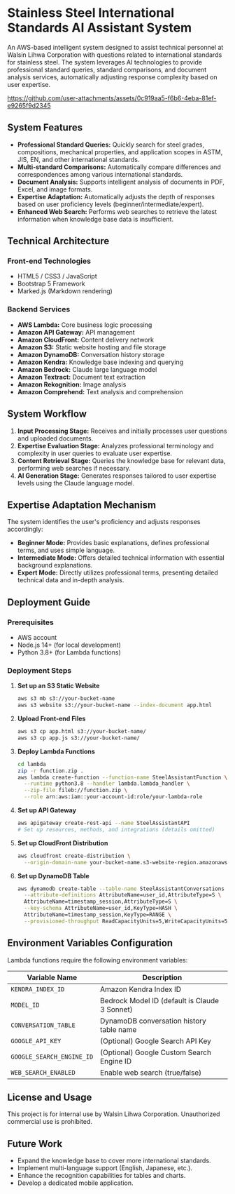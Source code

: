 
# Stainless Steel International Standards AI Assistant System

An AWS-based intelligent system designed to assist technical personnel at Walsin Lihwa Corporation with questions related to international standards for stainless steel. The system leverages AI technologies to provide professional standard queries, standard comparisons, and document analysis services, automatically adjusting response complexity based on user expertise.


https://github.com/user-attachments/assets/0c919aa5-f6b6-4eba-81ef-e9265f9d2345


## System Features

- **Professional Standard Queries:** Quickly search for steel grades, compositions, mechanical properties, and application scopes in ASTM, JIS, EN, and other international standards.
- **Multi-standard Comparisons:** Automatically compare differences and correspondences among various international standards.
- **Document Analysis:** Supports intelligent analysis of documents in PDF, Excel, and image formats.
- **Expertise Adaptation:** Automatically adjusts the depth of responses based on user proficiency levels (beginner/intermediate/expert).
- **Enhanced Web Search:** Performs web searches to retrieve the latest information when knowledge base data is insufficient.

## Technical Architecture

### Front-end Technologies
- HTML5 / CSS3 / JavaScript
- Bootstrap 5 Framework
- Marked.js (Markdown rendering)

### Backend Services
- **AWS Lambda:** Core business logic processing
- **Amazon API Gateway:** API management
- **Amazon CloudFront:** Content delivery network
- **Amazon S3:** Static website hosting and file storage
- **Amazon DynamoDB:** Conversation history storage
- **Amazon Kendra:** Knowledge base indexing and querying
- **Amazon Bedrock:** Claude large language model
- **Amazon Textract:** Document text extraction
- **Amazon Rekognition:** Image analysis
- **Amazon Comprehend:** Text analysis and comprehension

## System Workflow

1. **Input Processing Stage:** Receives and initially processes user questions and uploaded documents.
2. **Expertise Evaluation Stage:** Analyzes professional terminology and complexity in user queries to evaluate user expertise.
3. **Content Retrieval Stage:** Queries the knowledge base for relevant data, performing web searches if necessary.
4. **AI Generation Stage:** Generates responses tailored to user expertise levels using the Claude language model.

## Expertise Adaptation Mechanism

The system identifies the user's proficiency and adjusts responses accordingly:

- **Beginner Mode:** Provides basic explanations, defines professional terms, and uses simple language.
- **Intermediate Mode:** Offers detailed technical information with essential background explanations.
- **Expert Mode:** Directly utilizes professional terms, presenting detailed technical data and in-depth analysis.

## Deployment Guide

### Prerequisites
- AWS account
- Node.js 14+ (for local development)
- Python 3.8+ (for Lambda functions)

### Deployment Steps

1. **Set up an S3 Static Website**
   ```bash
   aws s3 mb s3://your-bucket-name
   aws s3 website s3://your-bucket-name --index-document app.html
   ```

2. **Upload Front-end Files**
   ```bash
   aws s3 cp app.html s3://your-bucket-name/
   aws s3 cp app.js s3://your-bucket-name/
   ```

3. **Deploy Lambda Functions**
   ```bash
   cd lambda
   zip -r function.zip .
   aws lambda create-function --function-name SteelAssistantFunction \
     --runtime python3.8 --handler lambda.lambda_handler \
     --zip-file fileb://function.zip \
     --role arn:aws:iam::your-account-id:role/your-lambda-role
   ```

4. **Set up API Gateway**
   ```bash
   aws apigateway create-rest-api --name SteelAssistantAPI
   # Set up resources, methods, and integrations (details omitted)
   ```

5. **Set up CloudFront Distribution**
   ```bash
   aws cloudfront create-distribution \
     --origin-domain-name your-bucket-name.s3-website-region.amazonaws.com
   ```

6. **Set up DynamoDB Table**
   ```bash
   aws dynamodb create-table --table-name SteelAssistantConversations \
     --attribute-definitions AttributeName=user_id,AttributeType=S \
     AttributeName=timestamp_session,AttributeType=S \
     --key-schema AttributeName=user_id,KeyType=HASH \
     AttributeName=timestamp_session,KeyType=RANGE \
     --provisioned-throughput ReadCapacityUnits=5,WriteCapacityUnits=5
   ```

## Environment Variables Configuration

Lambda functions require the following environment variables:

| Variable Name              | Description                                   |
|----------------------------|-----------------------------------------------|
| `KENDRA_INDEX_ID`          | Amazon Kendra Index ID                         |
| `MODEL_ID`                 | Bedrock Model ID (default is Claude 3 Sonnet)  |
| `CONVERSATION_TABLE`       | DynamoDB conversation history table name       |
| `GOOGLE_API_KEY`           | (Optional) Google Search API Key               |
| `GOOGLE_SEARCH_ENGINE_ID`  | (Optional) Google Custom Search Engine ID      |
| `WEB_SEARCH_ENABLED`       | Enable web search (true/false)                 |

## License and Usage

This project is for internal use by Walsin Lihwa Corporation. Unauthorized commercial use is prohibited.

## Future Work

- Expand the knowledge base to cover more international standards.
- Implement multi-language support (English, Japanese, etc.).
- Enhance the recognition capabilities for tables and charts.
- Develop a dedicated mobile application.
